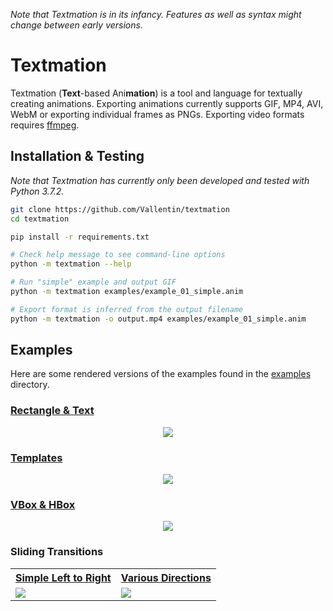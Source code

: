 
*Note that Textmation is in its infancy. Features as well as syntax might change between early versions.*

# Textmation

Textmation (**Text**-based Ani**mation**) is a tool and language for textually creating animations.
Exporting animations currently supports GIF, MP4, AVI, WebM or exporting individual frames as PNGs.
Exporting video formats requires [ffmpeg](https://ffmpeg.org).


## Installation & Testing

*Note that Textmation has currently only been developed and tested with Python 3.7.2.*

```bash
git clone https://github.com/Vallentin/textmation
cd textmation

pip install -r requirements.txt

# Check help message to see command-line options
python -m textmation --help

# Run "simple" example and output GIF
python -m textmation examples/example_01_simple.anim

# Export format is inferred from the output filename
python -m textmation -o output.mp4 examples/example_01_simple.anim
```


## Examples

Here are some rendered versions of the examples found in the [examples](https://github.com/Vallentin/textmation/tree/master/examples) directory.

### [Rectangle & Text](https://github.com/Vallentin/textmation/blob/master/examples/example_01_simple.anim)

<p align="center">
  <img src="https://vallentin.io/img/textmation/simple.png">
</p>

### [Templates](https://github.com/Vallentin/textmation/blob/master/examples/example_02_template.anim)

<p align="center">
  <img src="https://vallentin.io/img/textmation/template.png">
</p>

### [VBox & HBox](https://github.com/Vallentin/textmation/blob/master/examples/example_03_layout.anim)

<p align="center">
  <img src="https://vallentin.io/img/textmation/layout.png">
</p>

### Sliding Transitions

<table>
<tr>
<th><a href="https://github.com/Vallentin/textmation/blob/master/examples/example_04_slide.anim">Simple Left to Right</a></th>
<th><a href="https://github.com/Vallentin/textmation/blob/master/examples/example_05_slide.anim">Various Directions</a></th>
</tr>
<tr>
<td><img src="https://vallentin.io/img/textmation/slide.gif"></td>
<td><img src="https://vallentin.io/img/textmation/slide2.gif"></td>
</tr>
</table>
